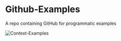 # Github-Examples
A repo containing GitHub for programmatic examples

![Context-Examples](https://github.com/UthilaWickramage/Github-Examples/actions/workflows/context.yml/badge.svg)

